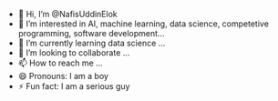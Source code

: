 - 👋 Hi, I’m @NafisUddinElok
- 👀 I’m interested in AI, machine learning, data science, competetive programming, software development...
- 🌱 I’m currently learning data science ...
- 💞️ I’m looking to collaborate  ...
- 📫 How to reach me ...
- 😄 Pronouns: I am a boy
- ⚡ Fun fact: I am a serious guy

<!---
NafisUddinElok/NafisUddinElok is a ✨ special ✨ repository because its `README.md` (this file) appears on your GitHub profile.
You can click the Preview link to take a look at your changes.
--->
